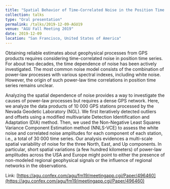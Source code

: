 ```yaml
---
title: "Spatial Behavior of Time-Correlated Noise in the Position Time Series of 10,000 GPS Stations"
collection: talks
type: "Oral presentation"
permalink: /talks/2019-12-09-AGU19
venue: "AGU Fall Meeting 2019"
date: 2019-12-09
location: "San Francisco, United States of America"
---
```


Obtaining reliable estimates about geophysical processes from GPS products requires considering time-correlated noise in position time series. For about two decades, the time dependence of noise has been actively investigated. The most common noise model consists of the combination of power-law processes with various spectral indexes, including white noise. However, the origin of such power-law time correlations in position time series remains unclear.

Analyzing the spatial dependence of noise provides a way to investigate the causes of power-law processes but requires a dense GPS network. Here, we analyze the data products of 10 000 GPS stations processed by the Nevada Geodetic Laboratory (NGL). We first iteratively detected outliers and offsets using a modified multivariate Detection Identification and Adaptation (DIA) method. Then, we used the Non-Negative Least Squares Variance Component Estimation method (NNLS-VCE) to assess the white noise and correlated noise amplitudes for each component of each station, i.e., a total of 30 000 time series. Our analysis evidences a multi-scale spatial variability of noise for the three North, East, and Up components. In particular, short spatial variations (a few hundred kilometers) of power-law amplitudes across the USA and Europe might point to either the presence of non-modeled regional geophysical signals or the influence of regional networks in the observations.

Link: [https://agu.confex.com/agu/fm19/meetingapp.cgi/Paper/496460](https://agu.confex.com/agu/fm19/meetingapp.cgi/Paper/496460)